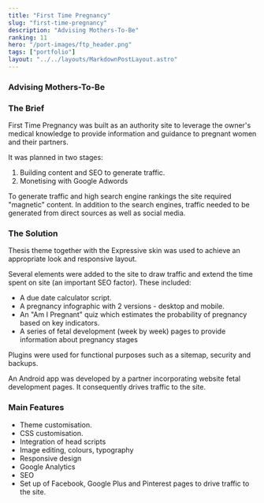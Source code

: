 ```yaml
---
title: "First Time Pregnancy"
slug: "first-time-pregnancy"
description: "Advising Mothers-To-Be"
ranking: 11
hero: "/port-images/ftp_header.png"
tags: ["portfolio"]
layout: "../../layouts/MarkdownPostLayout.astro"
---
```


### Advising Mothers-To-Be

### The Brief

First Time Pregnancy was built as an authority site to leverage the owner's medical knowledge to provide information and guidance to pregnant women and their partners.

It was planned in two stages:

1. Building content and SEO to generate traffic.
2. Monetising with Google Adwords

To generate traffic and high search engine rankings the site required "magnetic" content. In addition to the search engines, traffic needed to be generated from direct sources as well as social media.

### The Solution

Thesis theme together with the Expressive skin was used to achieve an appropriate look and responsive layout.

Several elements were added to the site to draw traffic and extend the time spent on site (an important SEO factor). These included:

- A due date calculator script.
- A pregnancy infographic with 2 versions - desktop and mobile.
- An "Am I Pregnant" quiz which estimates the probability of pregnancy based on key indicators.
- A series of fetal development (week by week) pages to provide information about pregnancy stages

Plugins were used for functional purposes such as a sitemap, security and backups.

An Android app was developed by a partner incorporating website fetal development pages. It consequently drives traffic to the site.

### Main Features

- Theme customisation.
- CSS customisation.
- Integration of head scripts
- Image editing, colours, typography
- Responsive design
- Google Analytics
- SEO
- Set up of Facebook, Google Plus and Pinterest pages to drive traffic to the site.
